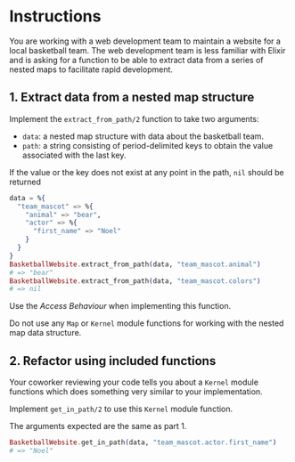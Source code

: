 # Instructions

You are working with a web development team to maintain a website for a local basketball team. The web development team is less familiar with Elixir and is asking for a function to be able to extract data from a series of nested maps to facilitate rapid development.

## 1. Extract data from a nested map structure

Implement the `extract_from_path/2` function to take two arguments:

- `data`: a nested map structure with data about the basketball team.
- `path`: a string consisting of period-delimited keys to obtain the value associated with the last key.

If the value or the key does not exist at any point in the path, `nil` should be returned

```elixir
data = %{
  "team_mascot" => %{
    "animal" => "bear",
    "actor" => %{
      "first_name" => "Noel"
    }
  }
}
BasketballWebsite.extract_from_path(data, "team_mascot.animal")
# => "bear"
BasketballWebsite.extract_from_path(data, "team_mascot.colors")
# => nil
```

Use the _Access Behaviour_ when implementing this function.

Do not use any `Map` or `Kernel` module functions for working with the nested map data structure.

## 2. Refactor using included functions

Your coworker reviewing your code tells you about a `Kernel` module functions which does something very similar to your implementation.

Implement `get_in_path/2` to use this `Kernel` module function.

The arguments expected are the same as part 1.

```elixir
BasketballWebsite.get_in_path(data, "team_mascot.actor.first_name")
# => "Noel"
```
